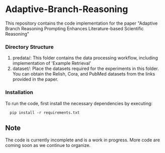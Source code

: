 # Adaptive-Branch-Reasoning
This repository contains the code implementation for the paper "Adaptive Branch Reasoning Prompting Enhances Literature-based Scientific Reasoning"

### Directory Structure
1. predata/: This folder contains the data processing workflow, including implementation of 'Example Retrieval'
2. dataset/: Place the datasets required for the experiments in this folder. You can obtain the Relish, Cora, and PubMed datasets from the links provided in the paper.

### Installation
To run the code, first install the necessary dependencies by executing:
```
  pip install -r requirements.txt
```
## Note
The code is currently incomplete and is a work in progress. More code are coming soon as we continue to organize.

